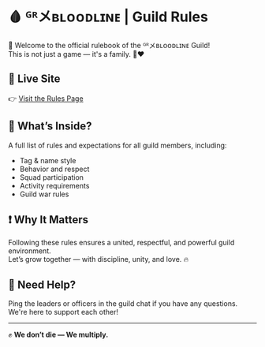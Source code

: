 # 🩸 ᴳᴿメʙʟᴏᴏᴅʟɪɴᴇ | Guild Rules

📜 Welcome to the official rulebook of the ᴳᴿメʙʟᴏᴏᴅʟɪɴᴇ Guild!  
This is not just a game — it's a family. 💪❤️

## 🔗 Live Site
👉 [Visit the Rules Page](https://gamingtg90.github.io/gr-bloodline-rules/)

## 📖 What’s Inside?
A full list of rules and expectations for all guild members, including:
- Tag & name style
- Behavior and respect
- Squad participation
- Activity requirements
- Guild war rules

## ❗ Why It Matters
Following these rules ensures a united, respectful, and powerful guild environment.  
Let’s grow together — with discipline, unity, and love. 🔥

## 💬 Need Help?
Ping the leaders or officers in the guild chat if you have any questions. We're here to support each other!

---

✊ **We don’t die — We multiply.**

